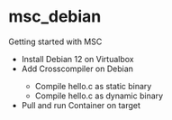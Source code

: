 # msc_debian
Getting started with MSC  
<ul>  
  <li>Install Debian 12 on Virtualbox</li>
  <li>Add Crosscompiler on Debian </li>
  <ul>
    <li>Compile hello.c as static binary </li>
    <li>Compile hello.c as dynamic binary</li>
    
  </ul>
<li>Pull and run Container on target</li>
</ul>
